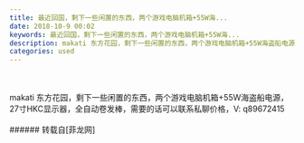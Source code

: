 ```yaml
---
title: 最近回国，剩下一些闲置的东西，两个游戏电脑机箱+55W海...
date: 2018-10-9 00:02
keywords: 最近回国，剩下一些闲置的东西，两个游戏电脑机箱+55W海...
description: makati 东方花园，剩下一些闲置的东西，两个游戏电脑机箱+55W海盗船电源，27寸HKC显示器，全自动卷发棒，需要的话可以联系私聊价格，V: q89672415
categories: used
---
```

<td class="t_f" id="postmessage_1977290">

<br/>
<br/>
makati 东方花园，剩下一些闲置的东西，两个游戏电脑机箱+55W海盗船电源，27寸HKC显示器，全自动卷发棒，需要的话可以联系私聊价格，V: q89672415<br/>
<br/>
</td>
###### 转载自[菲龙网]